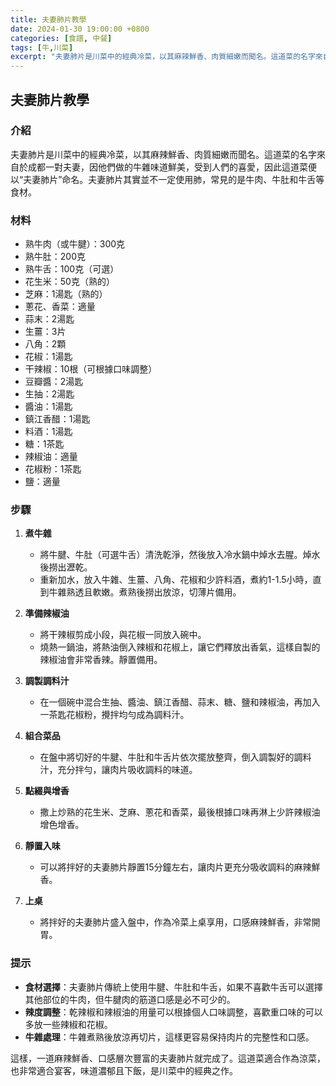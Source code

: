 ```yaml
---
title: 夫妻肺片教學
date: 2024-01-30 19:00:00 +0800
categories: [食譜, 中餐]
tags: [牛,川菜] 
excerpt: "夫妻肺片是川菜中的經典冷菜，以其麻辣鮮香、肉質細嫩而聞名。這道菜的名字來自於成都一對夫妻，因他們做的牛雜味道鮮美，受到人們的喜愛，因此這道菜便以“夫妻肺片”命名。夫妻肺片其實並不一定使用肺，常見的是牛肉、牛肚和牛舌等食材"
---
```


## 夫妻肺片教學

### 介紹
夫妻肺片是川菜中的經典冷菜，以其麻辣鮮香、肉質細嫩而聞名。這道菜的名字來自於成都一對夫妻，因他們做的牛雜味道鮮美，受到人們的喜愛，因此這道菜便以“夫妻肺片”命名。夫妻肺片其實並不一定使用肺，常見的是牛肉、牛肚和牛舌等食材。

### 材料
- 熟牛肉（或牛腱）：300克
- 熟牛肚：200克
- 熟牛舌：100克（可選）
- 花生米：50克（熟的）
- 芝麻：1湯匙（熟的）
- 蔥花、香菜：適量
- 蒜末：2湯匙
- 生薑：3片
- 八角：2顆
- 花椒：1湯匙
- 干辣椒：10根（可根據口味調整）
- 豆瓣醬：2湯匙
- 生抽：2湯匙
- 醬油：1湯匙
- 鎮江香醋：1湯匙
- 料酒：1湯匙
- 糖：1茶匙
- 辣椒油：適量
- 花椒粉：1茶匙
- 鹽：適量

### 步驟

1. **煮牛雜**
   - 將牛腱、牛肚（可選牛舌）清洗乾淨，然後放入冷水鍋中焯水去腥。焯水後撈出瀝乾。
   - 重新加水，放入牛雜、生薑、八角、花椒和少許料酒，煮約1-1.5小時，直到牛雜熟透且軟嫩。煮熟後撈出放涼，切薄片備用。

2. **準備辣椒油**
   - 將干辣椒剪成小段，與花椒一同放入碗中。
   - 燒熱一鍋油，將熱油倒入辣椒和花椒上，讓它們釋放出香氣，這樣自製的辣椒油會非常香辣。靜置備用。

3. **調製調料汁**
   - 在一個碗中混合生抽、醬油、鎮江香醋、蒜末、糖、鹽和辣椒油，再加入一茶匙花椒粉，攪拌均勻成為調料汁。

4. **組合菜品**
   - 在盤中將切好的牛腱、牛肚和牛舌片依次擺放整齊，倒入調製好的調料汁，充分拌勻，讓肉片吸收調料的味道。

5. **點綴與增香**
   - 撒上炒熟的花生米、芝麻、蔥花和香菜，最後根據口味再淋上少許辣椒油增色增香。

6. **靜置入味**
   - 可以將拌好的夫妻肺片靜置15分鐘左右，讓肉片更充分吸收調料的麻辣鮮香。

7. **上桌**
   - 將拌好的夫妻肺片盛入盤中，作為冷菜上桌享用，口感麻辣鮮香，非常開胃。

### 提示
- **食材選擇**：夫妻肺片傳統上使用牛腱、牛肚和牛舌，如果不喜歡牛舌可以選擇其他部位的牛肉，但牛腱肉的筋道口感是必不可少的。
- **辣度調整**：乾辣椒和辣椒油的用量可以根據個人口味調整，喜歡重口味的可以多放一些辣椒和花椒。
- **牛雜處理**：牛雜煮熟後放涼再切片，這樣更容易保持肉片的完整性和口感。

這樣，一道麻辣鮮香、口感層次豐富的夫妻肺片就完成了。這道菜適合作為涼菜，也非常適合宴客，味道濃郁且下飯，是川菜中的經典之作。
